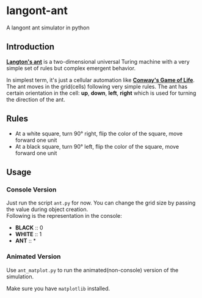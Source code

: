 # langont-ant
A langont ant simulator in python

## Introduction
[**Langton's ant**](https://en.wikipedia.org/wiki/Langton%27s_ant) is a two-dimensional universal Turing machine 
with a very simple set of rules but complex emergent behavior.  

In simplest term, it's just a cellular automation like [**Conway's Game of Life**](https://en.wikipedia.org/wiki/Conway%27s_Game_of_Life).  
The ant moves in the grid(cells) following very simple rules. 
The ant has certain orientation in the cell: **up**, **down**, **left**, **right** which is used for turning the direction of the ant.

## Rules
- At a white square, turn 90° right, flip the color of the square, move forward one unit   
- At a black square, turn 90° left, flip the color of the square, move forward one unit


## Usage

### Console Version
Just run the script `ant.py` for now. You can change the grid size by passing the value during object creation.  
Following is the representation in the console:  
- **BLACK** ::  0
- **WHITE** ::  1
- **ANT**   ::  *

### Animated Version
Use `ant_matplot.py` to run the animated(non-console) version of the simulation.

Make sure you have `matplotlib` installed.
